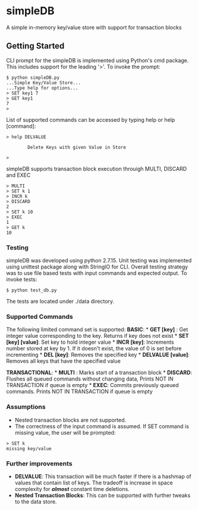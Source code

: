 # simpleDB
A simple in-memory key/value store with support for transaction blocks

## Getting Started
CLI prompt for the simpleDB is implemented using Python's cmd package. This includes support for the leading '>'. 
To invoke the prompt:
```
$ python simpleDB.py
...Simple Key/Value Store...
...Type help for options...
> SET key1 7
> GET key1
7
> 
``` 

List of supported commands can be accessed by typing help or help [command]:
```
> help DELVALUE

        Delete Keys with given Value in Store
        
> 
```

simpleDB supports transaction block execution throuigh MULTI, DISCARD and EXEC
```
> MULTI
> SET k 1
> INCR k
> DISCARD
2
> SET k 10
> EXEC
1
> GET k
10
```
### Testing
simpleDB was developed using python 2.7.15. Unit testing was implemented using unittest package along with StringIO for CLI. 
Overall testing strategy was to use file based tests with input commands and expected output. 
To invoke tests:
```
$ python test_db.py
```
The tests are located under ./data directory. 

### Supported Commands
The following limited command set is supported:
__BASIC__:
	* __GET [key]__ : Get integer value corresponding to the key. Returns <nil> if key does not exist
	* __SET [key] [value]__: Set key to hold integer value
	* __INCR [key]__: Increments number stored at key by 1. If it doesn't exist, the value of 0 is set before incrementing
	* __DEL [key]__: Removes the specified key
	* __DELVALUE [value]__: Removes all keys that have the specified value

__TRANSACTIONAL__:
	* __MULTI__ : Marks start of a transaction block
	* __DISCARD__: Flushes all queued commands without changing data, Prints NOT IN TRANSACTION if queue is empty
	* __EXEC__: Commits previously queued commands. Prints NOT IN TRANSACTION if queue is empty

### Assumptions
* Nested transaction blocks are not supported. 
* The correctness of the input command is assumed. If SET command is missing value, the user will be prompted:
```
> SET k
missing key/value
```

### Further improvements
* __DELVALUE__: This transaction will be much faster if there is a hashmap of values that contain list of keys. The tradeoff is increase in space complexity for ___almost___ constant time deletions.
* __Nested Transaction Blocks__: This can be supported with further tweaks to the data store.  
